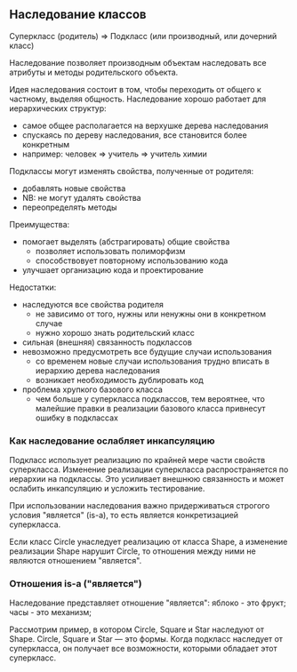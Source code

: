 ## Наследование классов

Суперкласс (родитель) => Подкласс (или производный, или дочерний класс)

Наследование позволяет производным объектам наследовать все атрибуты и методы родительского объекта.

Идея наследования состоит в том, чтобы переходить от общего к частному, выделяя общность. Наследование хорошо работает для иерархических структур:
- самое общее располагается на верхушке дерева наследования
- спускаясь по дереву наследования, все становится более конкретным
- например: человек => учитель => учитель химии

Подклассы могут изменять свойства, полученные от родителя:
- добавлять новые свойства
- NB: не могут удалять свойства
- переопределять методы

Преимущества:
- помогает выделять (абстрагировать) общие свойства
  - позволяет использовать полиморфизм
  - способствовует повторному использованию кода
- улучшает организацию кода и проектирование

Недостатки:
- наследуются все свойства родителя
  - не зависимо от того, нужны или ненужны они в конкретном случае
  - нужно хорошо знать родительский класс
- сильная (внешняя) связанность подклассов
- невозможно предусмотреть все будущие случаи использования
  - со временем новые случаи использования трудно вписать в иерархию дерева наследования
  - возникает необходимость дублировать код
- проблема хрупкого базового класса
  - чем больше у суперкласса подклассов, тем вероятнее, что малейшие правки в реализации базового класса привнесут ошибку в подклассах


### Как наследование ослабляет инкапсуляцию

Подкласс использует реализацию по крайней мере части свойств суперкласса. Изменение реализации суперкласса распространяется по иерархии на подклассы. Это усиливает внешнюю связанность и может ослабить инкапсуляцию и усложить тестирование.

При использовании наследования важно придерживаться строгого условия "является" (is-a), то есть является конкретизацией суперкласса.

Если класс Circle унаследует реализацию от класса Shape, а изменение реализации Shape нарушит Circle, то отношения между ними не являются отношением "является".


### Отношения is-a ("является")

Наследование представляет отношение "является": яблоко - это фрукт; часы - это механизм;

Рассмотрим пример, в котором Circle, Square и Star наследуют от Shape. Circle, Square и Star — это формы. Когда подкласс наследует от суперкласса, он получает все возможности, которыми обладает этот суперкласс.
